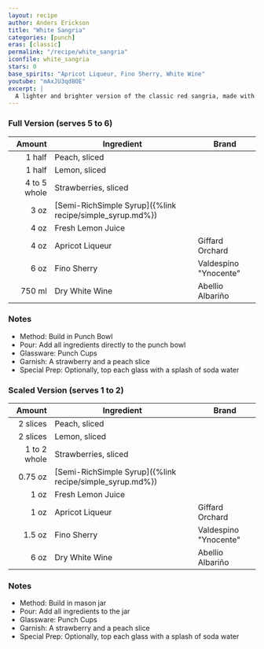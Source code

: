 ```yaml
---
layout: recipe
author: Anders Erickson
title: "White Sangria"
categories: [punch]
eras: [classic]
permalink: "/recipe/white_sangria"
iconfile: white_sangria
stars: 0
base_spirits: "Apricot Liqueur, Fino Sherry, White Wine"
youtube: "mAxJU3qd8OE"
excerpt: |
  A lighter and brighter version of the classic red sangria, made with white wine, fresh fruit, and a touch of sweetness.
---
```


<div class="subrecipe" markdown="1">

### Full Version (serves 5 to 6)

|       Amount | Ingredient                                               | Brand                 |
| -----------: | -------------------------------------------------------- | --------------------- |
|       1 half | Peach, sliced                                            |
|       1 half | Lemon, sliced                                            |
| 4 to 5 whole | Strawberries, sliced                                     |
|         3 oz | [Semi-RichSimple Syrup]({%link recipe/simple_syrup.md%}) |
|         4 oz | Fresh Lemon Juice                                        |
|         4 oz | Apricot Liqueur                                          | Giffard Orchard       |
|         6 oz | Fino Sherry                                              | Valdespino "Ynocente" |
|       750 ml | Dry White Wine                                           | Abellio Albariño      |

### Notes

- Method: Build in Punch Bowl
- Pour: Add all ingredients directly to the punch bowl
- Glassware: Punch Cups
- Garnish: A strawberry and a peach slice
- Special Prep: Optionally, top each glass with a splash of soda water

</div>
<div class="subrecipe" markdown="1">

### Scaled Version (serves 1 to 2)

|       Amount | Ingredient                                               | Brand                 |
| -----------: | -------------------------------------------------------- | --------------------- |
|     2 slices | Peach, sliced                                            |
|     2 slices | Lemon, sliced                                            |
| 1 to 2 whole | Strawberries, sliced                                     |
|      0.75 oz | [Semi-RichSimple Syrup]({%link recipe/simple_syrup.md%}) |
|         1 oz | Fresh Lemon Juice                                        |
|         1 oz | Apricot Liqueur                                          | Giffard Orchard       |
|       1.5 oz | Fino Sherry                                              | Valdespino "Ynocente" |
|         6 oz | Dry White Wine                                           | Abellio Albariño      |

### Notes

- Method: Build in mason jar
- Pour: Add all ingredients to the jar
- Glassware: Punch Cups
- Garnish: A strawberry and a peach slice
- Special Prep: Optionally, top each glass with a splash of soda water

</div>
